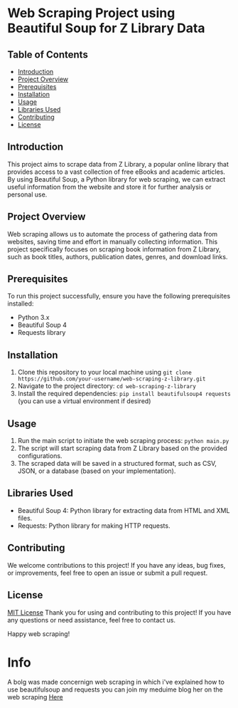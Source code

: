 # Web Scraping Project using Beautiful Soup for Z Library Data


## Table of Contents
- [Introduction](#introduction)
- [Project Overview](#project-overview)
- [Prerequisites](#prerequisites)
- [Installation](#installation)
- [Usage](#usage)
- [Libraries Used](#libraries-used)
- [Contributing](#contributing)
- [License](#license)

## Introduction
This project aims to scrape data from Z Library, a popular online library that provides access to a vast collection of free eBooks and academic articles. By using Beautiful Soup, a Python library for web scraping, we can extract useful information from the website and store it for further analysis or personal use.

## Project Overview
Web scraping allows us to automate the process of gathering data from websites, saving time and effort in manually collecting information. This project specifically focuses on scraping book information from Z Library, such as book titles, authors, publication dates, genres, and download links.

## Prerequisites
To run this project successfully, ensure you have the following prerequisites installed:

- Python 3.x
- Beautiful Soup 4
- Requests library

## Installation
1. Clone this repository to your local machine using `git clone https://github.com/your-username/web-scraping-z-library.git`
2. Navigate to the project directory: `cd web-scraping-z-library`
3. Install the required dependencies: `pip install beautifulsoup4 requests` (you can use a virtual environment if desired)

## Usage
1. Run the main script to initiate the web scraping process: `python main.py`
2. The script will start scraping data from Z Library based on the provided configurations.
3. The scraped data will be saved in a structured format, such as CSV, JSON, or a database (based on your implementation).

## Libraries Used
- Beautiful Soup 4: Python library for extracting data from HTML and XML files.
- Requests: Python library for making HTTP requests.



## Contributing
We welcome contributions to this project! If you have any ideas, bug fixes, or improvements, feel free to open an issue or submit a pull request.

## License
[MIT License](LICENSE)
Thank you for using and contributing to this project! If you have any questions or need assistance, feel free to contact us.

Happy web scraping!

 Info 
  ===========
A bolg was made concernign web scraping in which i've explained how to use beautifulsoup and requests 
you can join my meduime blog her on the web scraping <a href = "https://medium.com/@nabilmarzoug49/data-science-web-scraping-with-python-b4b1d7655242">Here</a>
